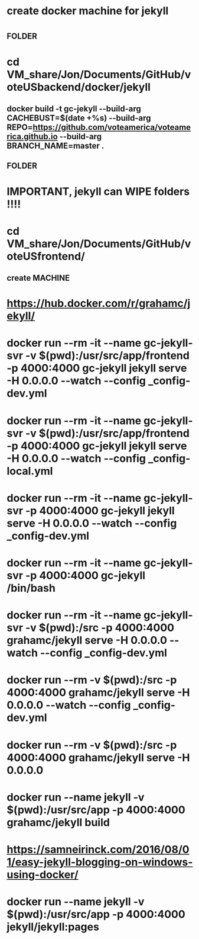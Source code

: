 #
# create docker machine for jekyll
#

## FOLDER 
# cd VM_share/Jon/Documents/GitHub/voteUSbackend/docker/jekyll

## docker build -t gc-jekyll --build-arg CACHEBUST=$(date +%s) --build-arg REPO=https://github.com/voteamerica/voteamerica.github.io --build-arg BRANCH_NAME=master .

## FOLDER
# IMPORTANT, jekyll can WIPE folders !!!! 
# cd VM_share/Jon/Documents/GitHub/voteUSfrontend/

## create MACHINE
# https://hub.docker.com/r/grahamc/jekyll/
# docker run --rm -it  --name gc-jekyll-svr -v $(pwd):/usr/src/app/frontend -p 4000:4000 gc-jekyll jekyll serve -H 0.0.0.0 --watch --config _config-dev.yml
# docker run --rm -it  --name gc-jekyll-svr -v $(pwd):/usr/src/app/frontend -p 4000:4000 gc-jekyll jekyll serve -H 0.0.0.0 --watch --config _config-local.yml

# docker run --rm -it --name gc-jekyll-svr -p 4000:4000 gc-jekyll jekyll serve -H 0.0.0.0 --watch --config _config-dev.yml
# docker run --rm -it --name gc-jekyll-svr -p 4000:4000 gc-jekyll /bin/bash

# docker run --rm -it  --name gc-jekyll-svr -v $(pwd):/src -p 4000:4000 grahamc/jekyll serve -H 0.0.0.0 --watch --config _config-dev.yml

# docker run --rm -v $(pwd):/src -p 4000:4000 grahamc/jekyll serve -H 0.0.0.0 --watch --config _config-dev.yml
# docker run --rm -v $(pwd):/src -p 4000:4000 grahamc/jekyll serve -H 0.0.0.0
#
# docker run --name jekyll -v $(pwd):/usr/src/app -p 4000:4000 grahamc/jekyll build 

# https://samneirinck.com/2016/08/01/easy-jekyll-blogging-on-windows-using-docker/
# docker run --name jekyll -v $(pwd):/usr/src/app -p 4000:4000 jekyll/jekyll:pages

